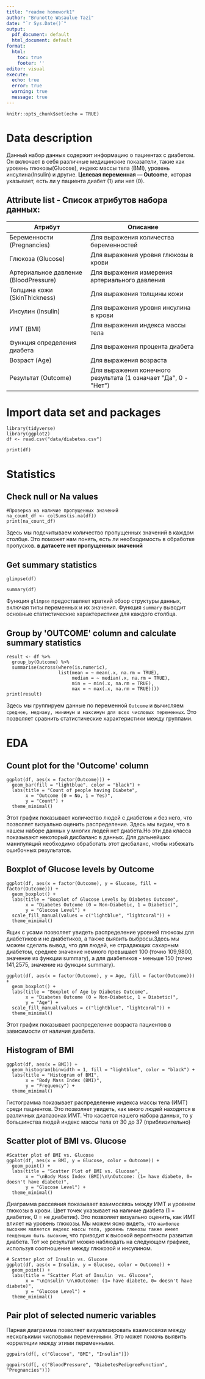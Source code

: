 ```yaml
---
title: "readme homework1"
author: "Brunotte Wasaulue Tazi"
date: "`r Sys.Date()`"
output:
  pdf_document: default
  html_document: default
format:
  html:
    toc: true
    footer: ''
editor: visual
execute:
  echo: true
  error: true
  warning: true
  message: true
---
```


```{r setup, include=FALSE}
knitr::opts_chunk$set(echo = TRUE)
```

# Data description

Данный набор данных содержит информацию о пациентах с диабетом. Он включает в себя различные медицинские показатели, такие как уровень глюкозы(Glucose), индекс массы тела (BMI), уровень инсулина(Insulin) и другие. **Целевая переменная — Outcome**, которая указывает, есть ли у пациента диабет (1) или нет (0).

## Attribute list - Cписок атрибутов набора данных:

| Атрибут | Описание |
|-------------------------|----------------------------------------------|
| Беременности (Pregnancies) | Для выражения количества беременностей |
| Глюкоза (Glucose) | Для выражения уровня глюкозы в крови |
| Артериальное давление (BloodPressure) | Для выражения измерения артериального давления |
| Толщина кожи (SkinThickness) | Для выражения толщины кожи |
| Инсулин (Insulin) | Для выражения уровня инсулина в крови |
| ИМТ (BMI) | Для выражения индекса массы тела |
| Функция определения диабета | Для выражения процента диабета |
| Возраст (Age) | Для выражения возраста |
| Результат (Outcome) | Для выражения конечного результата (1 означает "Да", 0 - "Нет") |

# Import data set and packages

```{r}
library(tidyverse)
library(ggplot2)
df <- read.csv("data/diabetes.csv")
```

```{r}
print(df)
```

# Statistics

## Check null or Na values

```{r}
#Проверка на наличие пропущенных значений
na_count_df <- colSums(is.na(df))
print(na_count_df)
```

Здесь мы подсчитываем количество пропущенных значений в каждом столбце. Это поможет нам понять, есть ли необходимость в обработке пропусков. **в датасете нет пропущенных значений**

## Get summary statistics

```{r}
glimpse(df)
```

```{r}
summary(df)
```

Функция `glimpse` предоставляет краткий обзор структуры данных, включая типы переменных и их значения. Функция `summary` выводит основные статистические характеристики для каждого столбца.

## Group by 'OUTCOME' column and calculate summary statistics

```{r}
result <- df %>%
  group_by(Outcome) %>%
  summarise(across(where(is.numeric), 
                   list(mean = ~ mean(.x, na.rm = TRUE),
                        median = ~ median(.x, na.rm = TRUE),
                        min = ~ min(.x, na.rm = TRUE),
                        max = ~ max(.x, na.rm = TRUE))))
print(result)
```

Здесь мы группируем данные по переменной `Outcome` и вычисляем `среднее, медиану, минимум и максимум для всех числовых переменных`. Это позволяет сравнить статистические характеристики между группами.

# EDA

## Count plot for the 'Outcome' column

```{r}
ggplot(df, aes(x = factor(Outcome))) +
  geom_bar(fill = "lightblue", color = "black") +
  labs(title = "Count of people having Diabete",
       x = "Outcome (0 = No, 1 = Yes)",
       y = "Count") +
  theme_minimal()
```

Этот график показывает количество людей с диабетом и без него, что позволяет визуально оценить распределение. Здесь мы видим, что в нашем наборе данных у многих людей нет диабета.Но эти два класса показывают некоторый дисбаланс в данных. Для дальнейших манипуляций необходимо обработать этот дисбаланс, чтобы избежать ошибочных результатов.

## Boxplot of Glucose levels by Outcome

```{r}
ggplot(df, aes(x = factor(Outcome), y = Glucose, fill = factor(Outcome))) +
  geom_boxplot() +
  labs(title = "Boxplot of Glucose Levels by Diabetes Outcome",
       x = "Diabetes Outcome (0 = Non-Diabetic, 1 = Diabetic)",
       y = "Glucose Level") +
  scale_fill_manual(values = c("lightblue", "lightcoral")) +
  theme_minimal()
```

Ящик с усами позволяет увидеть распределение уровней глюкозы для диабетиков и не диабетиков, а также выявить выбросы.Здесь мы можем сделать вывод, что для людей, не страдающих сахарным диабетом, среднее значение немного превышает 100 (точно 109,9800, значение из функции summary), а для диабетиков - меньше 150 (точно 141,2575, значение из функции summary).

```{r}
ggplot(df, aes(x = factor(Outcome), y = Age, fill = factor(Outcome))) +
  geom_boxplot() +
  labs(title = "Boxplot of Age by Diabetes Outcome",
       x = "Diabetes Outcome (0 = Non-Diabetic, 1 = Diabetic)",
       y = "Age") +
  scale_fill_manual(values = c("lightblue", "lightcoral")) +
  theme_minimal()
```

Этот график показывает распределение возраста пациентов в зависимости от наличия диабета.

## Histogram of BMI

```{r}
ggplot(df, aes(x = BMI)) +
  geom_histogram(binwidth = 1, fill = "lightblue", color = "black") +
  labs(title = "Histogram of BMI",
       x = "Body Mass Index (BMI)",
       y = "Frequency") +
  theme_minimal()
```

Гистограмма показывает распределение индекса массы тела (ИМТ) среди пациентов. Это позволяет увидеть, как много людей находятся в различных диапазонах ИМТ. Что касается нашего набора данных, то у большинства людей индекс массы тела от 30 до 37 (приблизительно)

## Scatter plot of BMI vs. Glucose

```{r}
#Scatter plot of BMI vs. Glucose
ggplot(df, aes(x = BMI, y = Glucose, color = Outcome)) +
  geom_point() +
  labs(title = "Scatter Plot of BMI vs. Glucose",
       x = "\nBody Mass Index (BMI)\n\nOutcome: (1= have diabete, 0= doesn't have diabete)",
       y = "Glucose Level") +
  theme_minimal()
```

Диаграмма рассеяния показывает взаимосвязь между ИМТ и уровнем глюкозы в крови. Цвет точек указывает на наличие диабета (1 = диабетик, 0 = не диабетик). Это позволяет визуально оценить, как ИМТ влияет на уровень глюкозы. Мы можем ясно видеть, что `наиболее высоким является индекс массы тела, уровень глюкозы также имеет тенденцию быть высоким`, что приводит к высокой вероятности развития диабета. Тот же результат можно наблюдать на следующем графике, используя соотношение между глюкозой и инсулином.

```{r}
# Scatter plot of Insulin vs. Glucose
ggplot(df, aes(x = Insulin, y = Glucose, color = Outcome)) +
  geom_point() +
  labs(title = "Scatter Plot of Insulin  vs. Glucose",
       x = "\nInsulin \n\nOutcome: (1= have diabete, 0= doesn't have diabete)",
       y = "Glucose Level") +
  theme_minimal()
```

## Pair plot of selected numeric variables

Парная диаграмма позволяет визуализировать взаимосвязи между несколькими числовыми переменными. Это может помочь выявить корреляции между этими переменными.

```{r}
ggpairs(df[, c("Glucose", "BMI", "Insulin")])
```

```{r}
ggpairs(df[, c("BloodPressure", "DiabetesPedigreeFunction", "Pregnancies")])
```
